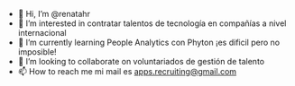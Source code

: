 - 👋 Hi, I’m @renatahr
- 👀 I’m interested in  contratar talentos de tecnología en compañías a nivel internacional
- 🌱 I’m currently learning People Analytics con Phyton ¡es dificil pero no imposible!
- 💞️ I’m looking to collaborate on  voluntariados de gestión de talento  
- 📫 How to reach me  mi mail  es apps.recruiting@gmail.com

<!---
renatahr/renatahr is a ✨ special ✨ repository because its `README.md` (this file) appears on your GitHub profile.
You can click the Preview link to take a look at your changes.
--->
